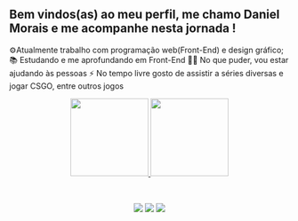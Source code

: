 ## Bem vindos(as) ao meu perfil, me chamo Daniel Morais e me acompanhe nesta jornada !

⚙️Atualmente trabalho com programação web(Front-End) e design gráfico;
📚 Estudando e me aprofundando em Front-End
👊🏻 No que puder, vou estar ajudando às pessoas
⚡ No tempo livre gosto de assistir a séries diversas e jogar CSGO, entre outros jogos

<div align="center">
  <a href="https://github.com/danielrmorais">
  <img height="140em" src="https://github-readme-stats.vercel.app/api?username=danielrmorais&show_icons=true&theme=prussian&include_all_commits=true&count_private=true"/>
  <img height="140em" src="https://github-readme-stats.vercel.app/api/top-langs/?username=danielrmorais&layout=compact&theme=prussian"/>
</div>
  
  ##
  
  <br>
<div align="center">
    <a href = "mailto:danielrmorais@outlook.com"><img src="https://img.shields.io/badge/-Email-%23333?style=for-the-badge&logo=gmail&logoColor=white" target="_blank"></a>
    <a href="https://www.linkedin.com/in/danielrmorais/" target="_blank"><img src="https://img.shields.io/badge/-LinkedIn-%230077B5?style=for-the-badge&logo=linkedin&logoColor=white" target="_blank"></a>
    <a href="https://www.instagram.com/odanmorais/" target="_blank"><img src="https://img.shields.io/badge/-Instagram-%23E4405F?style=for-the-badge&logo=instagram&logoColor=white" target="_blank"></a>
</div>

